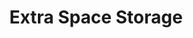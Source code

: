 ---
title: "Extra Space Storage"
url: /newark/extra-space-storage-wilson-avenue/
shop: storage rental
---